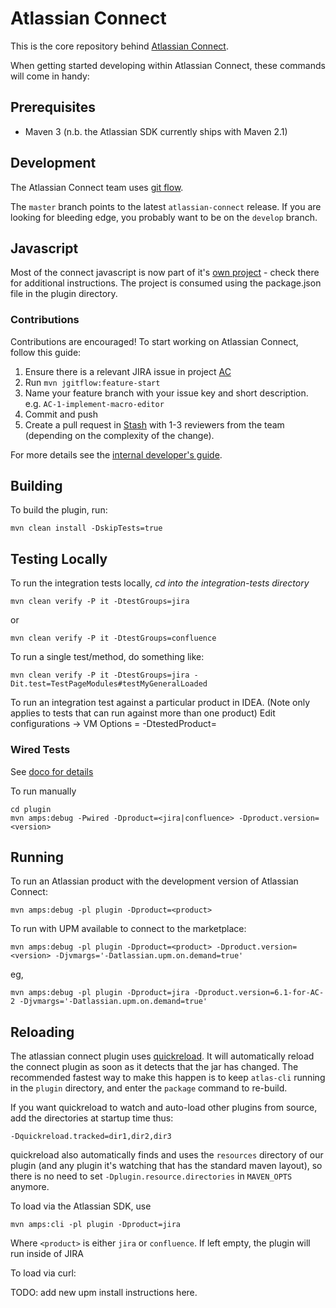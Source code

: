 # Atlassian Connect

This is the core repository behind [Atlassian Connect](https://developer.atlassian.com/display/AC/).

When getting started developing within Atlassian Connect, these commands will come in handy:

## Prerequisites

* Maven 3 (n.b. the Atlassian SDK currently ships with Maven 2.1)

## Development

The Atlassian Connect team uses [git flow](https://www.atlassian.com/git/workflows#!workflow-gitflow).

The `master` branch points to the latest `atlassian-connect` release. If you are looking for bleeding edge,
you probably want to be on the `develop` branch.

## Javascript

Most of the connect javascript is now part of it's [own project](https://stash.atlassian.com/projects/AC/repos/atlassian-connect-js/) - check there for additional instructions. The project is consumed using the package.json file in the plugin directory.

### Contributions

Contributions are encouraged! To start working on Atlassian Connect, follow this guide:

1. Ensure there is a relevant JIRA issue in project [AC](https://ecosystem.atlassian.net/browse/AC)
2. Run `mvn jgitflow:feature-start`
3. Name your feature branch with your issue key and short description. e.g. `AC-1-implement-macro-editor`
4. Commit and push
5. Create a pull request in [Stash](https://stash.atlassian.com/projects/AC/repos/atlassian-connect/) with 1-3 reviewers from the team (depending on the complexity of the change).

For more details see the [internal developer's guide](https://extranet.atlassian.com/x/cAhDg).

## Building

To build the plugin, run:

    mvn clean install -DskipTests=true

## Testing Locally

To run the integration tests locally, *cd into the integration-tests directory*

    mvn clean verify -P it -DtestGroups=jira

or

    mvn clean verify -P it -DtestGroups=confluence

To run a single test/method, do something like:

    mvn clean verify -P it -DtestGroups=jira -Dit.test=TestPageModules#testMyGeneralLoaded

To run an integration test against a particular product in IDEA. (Note only applies to tests that can run against more than one product)
    Edit configurations -> VM Options = -DtestedProduct=<product>


### Wired Tests
See [doco for details](https://developer.atlassian.com/display/DOCS/Run+Wired+Tests+with+the+Plugin+Test+Console)

To run manually

    cd plugin
    mvn amps:debug -Pwired -Dproduct=<jira|confluence> -Dproduct.version=<version>


## Running

To run an Atlassian product with the development version of Atlassian Connect:

    mvn amps:debug -pl plugin -Dproduct=<product>

To run with UPM available to connect to the marketplace:

    mvn amps:debug -pl plugin -Dproduct=<product> -Dproduct.version=<version> -Djvmargs='-Datlassian.upm.on.demand=true'

eg,

    mvn amps:debug -pl plugin -Dproduct=jira -Dproduct.version=6.1-for-AC-2 -Djvmargs='-Datlassian.upm.on.demand=true'

## Reloading

The atlassian connect plugin uses [quickreload](https://extranet.atlassian.com/pages/viewpage.action?pageId=2227343457).
It will automatically reload the connect plugin as soon as it detects that the jar has changed. The recommended fastest way to make this happen
is to keep `atlas-cli` running in the `plugin` directory, and enter the `package` command to re-build.

If you want quickreload to watch and auto-load other plugins from source, add the directories at startup time thus:

```
-Dquickreload.tracked=dir1,dir2,dir3
```

quickreload also automatically finds and uses the `resources` directory of our plugin
(and any plugin it's watching that has the standard maven layout), so there is no need to set `-Dplugin.resource.directories` in `MAVEN_OPTS` anymore.

To load via the Atlassian SDK, use

    mvn amps:cli -pl plugin -Dproduct=jira

Where `<product>` is either `jira` or `confluence`. If left empty, the plugin will run inside of JIRA

To load via curl:

TODO: add new upm install instructions here.
